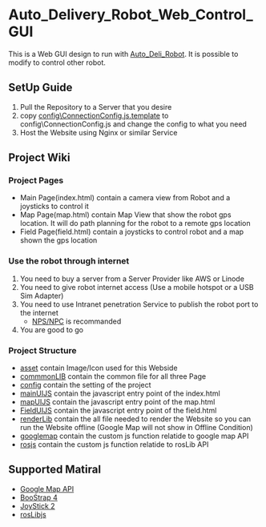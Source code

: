 # Auto_Delivery_Robot_Web_Control_GUI

This is a Web GUI design to run with [Auto_Deli_Robot](https://github.com/CMPE195-Group-28-Auto-Delivery-Robot/Auto_Deli_Robot). It is possible to modify to control other robot.

## SetUp Guide

1. Pull the Repository to a Server that you desire
2. copy [config\ConnectionConfig.js.template](https://github.com/CMPE195-Group-28-Auto-Delivery-Robot/Auto_Delivery_Robot_Web_Control_GUI/tree/master/config/ConnectionConfig.js.template) to config\ConnectionConfig.js and change the config to what you need
3. Host the Website using Nginx or similar Service

## Project Wiki

### Project Pages

* Main Page(index.html) contain a camera view from Robot and a joysticks to control it
* Map Page(map.html) contain Map View that show the robot gps location. It will do path planning for the robot to a remote gps location
* Field Page(field.html) contain a joysticks to control robot and a map shown the gps location

### Use the robot through internet

1. You need to buy a server from a Server Provider like AWS or Linode
2. You need to give robot internet access (Use a mobile hotspot or a USB Sim Adapter)
3. You need to use Intranet penetration Service to publish the robot port to the internet
   * [NPS/NPC](https://github.com/ehang-io/nps/) is recommanded
4. You are good to go

### Project Structure

* [asset](https://github.com/CMPE195-Group-28-Auto-Delivery-Robot/Auto_Delivery_Robot_Web_Control_GUI/tree/master/asset) contain Image/Icon used for this Webside
* [commmonLIB](https://github.com/CMPE195-Group-28-Auto-Delivery-Robot/Auto_Delivery_Robot_Web_Control_GUI/tree/master/commmonLIB) contain the common file for all three Page
* [config](https://github.com/CMPE195-Group-28-Auto-Delivery-Robot/Auto_Delivery_Robot_Web_Control_GUI/tree/master/config) contain the setting of the project
* [mainUIJS](https://github.com/CMPE195-Group-28-Auto-Delivery-Robot/Auto_Delivery_Robot_Web_Control_GUI/tree/master/mainUIJS) contain the javascript entry point of the index.html
* [mapUIJS](https://github.com/CMPE195-Group-28-Auto-Delivery-Robot/Auto_Delivery_Robot_Web_Control_GUI/tree/master/mapUIJS) contain the javascript entry point of the map.html
* [FieldUIJS](https://github.com/CMPE195-Group-28-Auto-Delivery-Robot/Auto_Delivery_Robot_Web_Control_GUI/tree/master/FieldUIJS) contain the javascript entry point of the field.html
* [renderLib](https://github.com/CMPE195-Group-28-Auto-Delivery-Robot/Auto_Delivery_Robot_Web_Control_GUI/tree/master/renderLib) contain the all file needed to render the Website so you can run the Website offline (Google Map will not show in Offline Condition)
* [googlemap](https://github.com/CMPE195-Group-28-Auto-Delivery-Robot/Auto_Delivery_Robot_Web_Control_GUI/tree/master/googlemap) contain the custom js function relatide to google map API
* [rosjs](https://github.com/CMPE195-Group-28-Auto-Delivery-Robot/Auto_Delivery_Robot_Web_Control_GUI/tree/master/rosjs) contain the custom js function relatide to rosLib API

## Supported Matiral

* [Google Map API](https://developers.google.com/maps/documentation)
* [BooStrap 4](https://getbootstrap.com/docs/4.0/components/tooltips/)
* [JoyStick 2](https://github.com/bobboteck/JoyStick)
* [rosLibjs](https://github.com/RobotWebTools/roslibjs)
